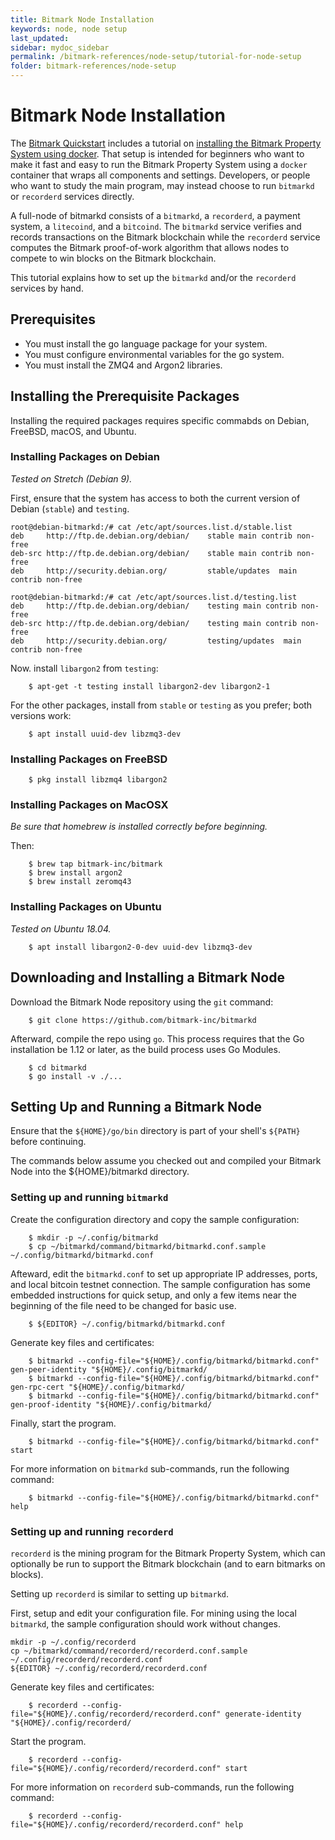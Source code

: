 ```yaml
---
title: Bitmark Node Installation
keywords: node, node setup
last_updated: 
sidebar: mydoc_sidebar
permalink: /bitmark-references/node-setup/tutorial-for-node-setup
folder: bitmark-references/node-setup
---
```


#  Bitmark Node Installation

The [Bitmark Quickstart](../../learning-bitmark/quick-start) includes a tutorial on [installing the Bitmark Property System using docker](../../learning-bitmark/quick-start/simple-solution-for-node-setup.md). That setup is intended for beginners who want to make it fast and easy to run the Bitmark Property System using a `docker` container that wraps all components and settings. Developers, or people who want to study the main program, may instead choose to run `bitmarkd` or `recorderd` services directly. 

A full-node of bitmarkd consists of a `bitmarkd`, a `recorderd`, a payment system, a `litecoind`, and a `bitcoind`. The `bitmarkd` service  verifies and records transactions on the Bitmark blockchain while the `recorderd` service computes the Bitmark proof-of-work algorithm that allows nodes to compete to win blocks on the Bitmark blockchain. 

This tutorial explains how to set up the `bitmarkd` and/or the `recorderd` services by hand.

## Prerequisites

* You must install the go language package for your system.
* You must configure environmental variables for the go system.
* You must install the ZMQ4 and Argon2 libraries.

## Installing the Prerequisite Packages

Installing the required packages requires specific commabds on Debian, FreeBSD, macOS, and Ubuntu.

### Installing Packages on Debian

_Tested on Stretch (Debian 9)._

First, ensure that the system has access to both the current version of Debian (`stable`) and `testing`.
~~~
root@debian-bitmarkd:/# cat /etc/apt/sources.list.d/stable.list
deb     http://ftp.de.debian.org/debian/    stable main contrib non-free
deb-src http://ftp.de.debian.org/debian/    stable main contrib non-free
deb     http://security.debian.org/         stable/updates  main contrib non-free

root@debian-bitmarkd:/# cat /etc/apt/sources.list.d/testing.list
deb     http://ftp.de.debian.org/debian/    testing main contrib non-free
deb-src http://ftp.de.debian.org/debian/    testing main contrib non-free
deb     http://security.debian.org/         testing/updates  main contrib non-free
~~~

Now. install `libargon2` from `testing`:
```shell
    $ apt-get -t testing install libargon2-dev libargon2-1
```

For the other packages, install from `stable` or `testing` as you prefer; both versions work:
```shell
    $ apt install uuid-dev libzmq3-dev
```
### Installing Packages on FreeBSD

```shell
    $ pkg install libzmq4 libargon2
```

### Installing Packages on MacOSX

_Be sure that homebrew is installed correctly before beginning._

Then:
```shell
    $ brew tap bitmark-inc/bitmark
    $ brew install argon2
    $ brew install zeromq43
```

### Installing Packages on Ubuntu

_Tested on Ubuntu 18.04._

```shell
    $ apt install libargon2-0-dev uuid-dev libzmq3-dev
```

## Downloading and Installing a Bitmark Node

Download the Bitmark Node repository using the `git` command:
```shell
    $ git clone https://github.com/bitmark-inc/bitmarkd
```
Afterward, compile the repo using `go`. This process requires that the Go installation be 1.12 or later, as the build process uses Go Modules.

```shell
    $ cd bitmarkd
    $ go install -v ./...
```

## Setting Up and Running a Bitmark Node

Ensure that the `${HOME}/go/bin` directory is part of your shell's `${PATH}` before continuing.

The commands below assume you checked out and compiled your Bitmark Node into the ${HOME}/bitmarkd directory.

### Setting up and running `bitmarkd`

Create the configuration directory and copy the sample configuration:

```shell
    $ mkdir -p ~/.config/bitmarkd
    $ cp ~/bitmarkd/command/bitmarkd/bitmarkd.conf.sample  ~/.config/bitmarkd/bitmarkd.conf
```

Afteward, edit the `bitmarkd.conf` to set up appropriate IP addresses, ports, and local bitcoin testnet connection. The sample configuration has some embedded instructions for quick setup, and only a few items near the beginning of the file need to be changed for basic use.

```shell
    $ ${EDITOR} ~/.config/bitmarkd/bitmarkd.conf
```

Generate key files and certificates:

```shell
    $ bitmarkd --config-file="${HOME}/.config/bitmarkd/bitmarkd.conf" gen-peer-identity "${HOME}/.config/bitmarkd/
    $ bitmarkd --config-file="${HOME}/.config/bitmarkd/bitmarkd.conf" gen-rpc-cert "${HOME}/.config/bitmarkd/
    $ bitmarkd --config-file="${HOME}/.config/bitmarkd/bitmarkd.conf" gen-proof-identity "${HOME}/.config/bitmarkd/
```

Finally, start the program.

```
    $ bitmarkd --config-file="${HOME}/.config/bitmarkd/bitmarkd.conf" start
```

For more information on `bitmarkd` sub-commands, run the following command:
```
    $ bitmarkd --config-file="${HOME}/.config/bitmarkd/bitmarkd.conf" help
```

### Setting up and running `recorderd`

`recorderd` is the mining program for the Bitmark Property System, which can optionally be run to support the Bitmark blockchain (and to earn bitmarks on blocks). 

Setting up `recorderd` is similar to setting up `bitmarkd`.

First, setup and edit your configuration file. For mining using the local `bitmarkd`, the sample configuration should work without changes.

```
mkdir -p ~/.config/recorderd
cp ~/bitmarkd/command/recorderd/recorderd.conf.sample  ~/.config/recorderd/recorderd.conf
${EDITOR} ~/.config/recorderd/recorderd.conf
```

Generate key files and certificates:

```
    $ recorderd --config-file="${HOME}/.config/recorderd/recorderd.conf" generate-identity "${HOME}/.config/recorderd/
```

Start the program.

```
    $ recorderd --config-file="${HOME}/.config/recorderd/recorderd.conf" start
```

For more information on `recorderd` sub-commands, run the following command:

```
    $ recorderd --config-file="${HOME}/.config/recorderd/recorderd.conf" help
```
